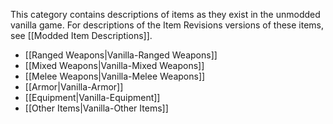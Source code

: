 
This category contains descriptions of items as they exist in the unmodded vanilla game. For descriptions of the Item Revisions versions of these items, see [[Modded Item Descriptions]].

- [[Ranged Weapons|Vanilla-Ranged Weapons]]
- [[Mixed Weapons|Vanilla-Mixed Weapons]]
- [[Melee Weapons|Vanilla-Melee Weapons]]
- [[Armor|Vanilla-Armor]]
- [[Equipment|Vanilla-Equipment]]
- [[Other Items|Vanilla-Other Items]]

